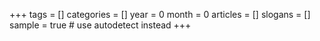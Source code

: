 +++
tags = []
categories = []
year = 0
month = 0
articles = []
slogans = []
sample = true # use autodetect instead
+++